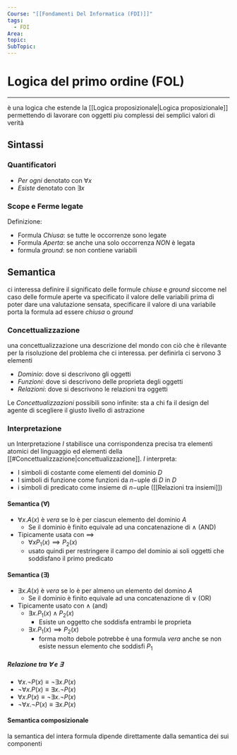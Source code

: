 ```yaml
---
Course: "[[Fondamenti Del Informatica (FDI)]]"
tags:
  - FDI
Area: 
topic: 
SubTopic:
---
```


# Logica del primo ordine (FOL)
---
è una logica che estende la [[Logica proposizionale|Logica proposizionale]] permettendo di lavorare con oggetti piu complessi dei semplici valori di verità  

## Sintassi

### Quantificatori
- _Per ogni_ denotato con $\forall x$
- _Esiste_ denotato con $\exists x$ 


### Scope e Ferme legate

Definizione:
- Formula _Chiusa_: se tutte le occorrenze sono legate
- Formula  _Aperta_: se anche una solo occorrenza _NON_ è legata
- formula _ground_: se non contiene variabili 







## Semantica
ci interessa definire il significato delle formule _chiuse_ e _ground_ siccome nel caso delle formule aperte va specificato il valore delle variabili prima di poter dare una valutazione sensata, specificare il valore di una variabile porta la formula ad essere _chiusa_ o _ground_

### Concettualizzazione
una concettualizzazione una descrizione del mondo con ciò che è rilevante per la risoluzione del problema che ci interessa. per definirla ci servono 3 elementi 
- _Dominio_:  dove si descrivono gli oggetti 
- _Funzioni_: dove si descrivono delle proprieta degli oggetti
- _Relazioni_: dove si descrivono le relazioni tra oggetti

Le _Concettualizzazioni_ possibili sono infinite: sta a chi fa il design del agente di scegliere il giusto livello di astrazione 

### Interpretazione
un Interpretazione $I$ stabilisce una corrispondenza precisa tra elementi atomici del linguaggio ed elementi della [[#Concettualizzazione|concettualizzazione]].
$I$ interpreta:
- I simboli di costante come elementi del dominio $D$
- I simboli di funzione come funzioni da $n-$uple di $D$ in $D$
- i simboli di predicato come insieme di $n-$uple ([[Relazioni tra insiemi]])

#### Semantica ($\forall$)
- $\forall x.A(x)$ è _vera_ se lo è per ciascun elemento del dominio $A$
	- Se il dominio  è finito equivale ad una concatenazione di $\land$ (AND)
- Tipicamente usata con $\implies$
	- $\forall x P_1(x) \implies P_2(x)$
	- usato quindi per restringere il campo del dominio ai soli oggetti che soddisfano il primo predicato
	
#### Semantica ($\exists$)
- $\exists x.A(x)$ è _vera_ se lo è per almeno un elemento del domino $A$
	- Se il dominio è finito equivale ad una concatenazione di $\lor$ (OR)
- Tipicamente usato con $\land$ (and)
	- $\exists x . P_1(x) \land P_2(x)$
		- Esiste un oggetto che soddisfa entrambi le proprieta
	- $\exists x . P_1(x) \implies P_2(x)$
		- forma molto debole potrebbe è una formula _vera_ anche se non esiste nessun elemento che soddisfi $P_1$ 

##### Relazione tra $\forall$ e $\exists$
- $\forall x. \lnot P(x) \equiv \lnot \exists x . P(x)$
- $\lnot \forall x. P(x) \equiv \exists x . \lnot P(x)$
- $\forall x. P(x) \equiv \lnot \exists x . \lnot P(x)$
- $\lnot \forall x. \lnot P(x) \equiv \exists x . P(x)$


#### Semantica composizionale
la semantica del intera formula dipende direttamente dalla semantica dei sui componenti 